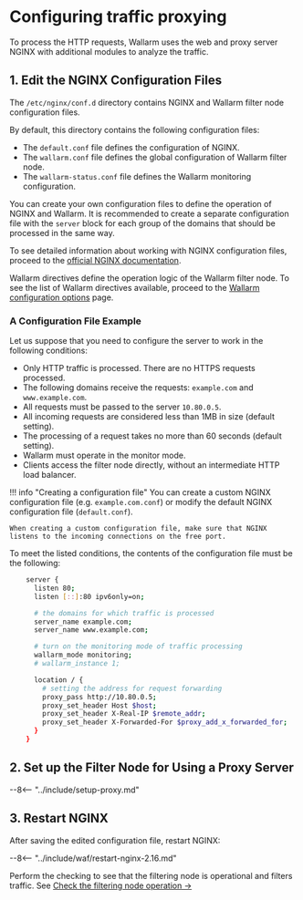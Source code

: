 # Configuring traffic proxying

To process the HTTP requests, Wallarm uses the web and proxy server NGINX with additional modules to analyze the traffic.

## 1. Edit the NGINX Configuration Files

The `/etc/nginx/conf.d` directory contains NGINX and Wallarm filter node configuration files.

By default, this directory contains the following configuration files:
*   The `default.conf` file defines the configuration of NGINX.
*   The `wallarm.conf` file defines the global configuration of Wallarm filter node.
*   The `wallarm-status.conf` file defines the Wallarm monitoring configuration.

You can create your own configuration files to define the operation of NGINX and Wallarm. It is recommended to create a separate configuration file with the `server` block for each group of the domains that should be processed in the same way.

To see detailed information about working with NGINX configuration files, proceed to the [official NGINX documentation](https://nginx.org/en/docs/beginners_guide.html).

Wallarm directives define the operation logic of the Wallarm filter node. To see the list of Wallarm directives available, proceed to the [Wallarm configuration options](../admin-en/configure-parameters-en.md) page.

### A Configuration File Example

Let us suppose that you need to configure the server to work in the following conditions:
* Only HTTP traffic is processed. There are no HTTPS requests processed.
* The following domains receive the requests: `example.com` and `www.example.com`.
* All requests must be passed to the server `10.80.0.5`.
* All incoming requests are considered less than 1MB in size (default setting).
* The processing of a request takes no more than 60 seconds (default setting).
* Wallarm must operate in the monitor mode.
* Clients access the filter node directly, without an intermediate HTTP load balancer.

!!! info "Creating a configuration file"
    You can create a custom NGINX configuration file (e.g. `example.com.conf`) or modify the default NGINX configuration file (`default.conf`).
    
    When creating a custom configuration file, make sure that NGINX listens to the incoming connections on the free port.

To meet the listed conditions, the contents of the configuration file must be the following:

```bash
    server {
      listen 80;
      listen [::]:80 ipv6only=on;

      # the domains for which traffic is processed
      server_name example.com; 
      server_name www.example.com;

      # turn on the monitoring mode of traffic processing
      wallarm_mode monitoring; 
      # wallarm_instance 1;

      location / {
        # setting the address for request forwarding
        proxy_pass http://10.80.0.5; 
        proxy_set_header Host $host;
        proxy_set_header X-Real-IP $remote_addr;
        proxy_set_header X-Forwarded-For $proxy_add_x_forwarded_for;
      }
    }
```

## 2. Set up the Filter Node for Using a Proxy Server

--8<-- "../include/setup-proxy.md"

## 3. Restart NGINX

After saving the edited configuration file, restart NGINX:

--8<-- "../include/waf/restart-nginx-2.16.md"

Perform the checking to see that the filtering node is operational and filters traffic. See [Check the filtering node operation →](qs-check-operation-en.md)
